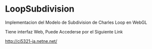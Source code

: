 LoopSubdivision
===============

Implementacion del Modelo de Subdivision de Charles Loop en WebGL

Tiene interfaz Web, Puede Accederse por el Siguiente Link

http://ci5321-ja.netne.net/
